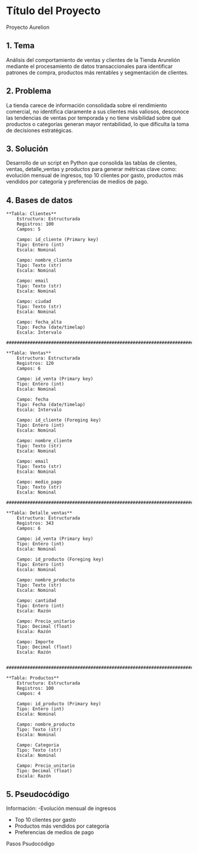 # Título del Proyecto
Proyecto Aurelion

## 1. Tema
Análisis del comportamiento de ventas y clientes de la Tienda Arurelión mediante el procesamiento de datos transaccionales para identificar patrones de compra, productos más rentables y segmentación de clientes.

## 2. Problema
La tienda carece de información consolidada sobre el rendimiento comercial, no identifica claramente a sus clientes más valiosos, desconoce las tendencias de ventas por temporada y no tiene visibilidad sobre qué productos o categorías generan mayor rentabilidad, lo que dificulta la toma de decisiones estratégicas.

## 3. Solución
Desarrollo de un script en Python que consolida las tablas de clientes, ventas, detalle_ventas y productos para generar métricas clave como: evolución mensual de ingresos, top 10 clientes por gasto, productos más vendidos por categoría y preferencias de medios de pago.

## 4. Bases de datos

    **Tabla: Clientes**
        Estructura: Estructurada
        Registros: 100
        Campos: 5

        Campo: id_cliente (Primary key)
        Tipo: Entero (int)
        Escala: Nominal
        
        Campo: nombre_cliente
        Tipo: Texto (str)
        Escala: Nominal

        Campo: email
        Tipo: Texto (str)
        Escala: Nominal

        Campo: ciudad
        Tipo: Texto (str)
        Escala: Nominal

        Campo: fecha_alta
        Tipo: Fecha (date/timelap)
        Escala: Intervalo

    ###########################################################################

    **Tabla: Ventas**
        Estructura: Estructurada
        Registros: 120
        Campos: 6

        Campo: id_venta (Primary key)
        Tipo: Entero (int)
        Escala: Nominal

        Campo: fecha
        Tipo: Fecha (date/timelap)
        Escala: Intervalo
        
        Campo: id_cliente (Foreging key)
        Tipo: Entero (int)
        Escala: Nominal

        Campo: nombre_cliente
        Tipo: Texto (str)
        Escala: Nominal

        Campo: email
        Tipo: Texto (str)
        Escala: Nominal

        Campo: medio_pago
        Tipo: Texto (str)
        Escala: Nominal

    ###########################################################################

    **Tabla: Detalle_ventas**
        Estructura: Estructurada
        Registros: 343
        Campos: 6

        Campo: id_venta (Primary key)
        Tipo: Entero (int)
        Escala: Nominal

        Campo: id_producto (Foreging key)
        Tipo: Entero (int)
        Escala: Nominal

        Campo: nombre_producto
        Tipo: Texto (str)
        Escala: Nominal

        Campo: cantidad
        Tipo: Entero (int)
        Escala: Razón

        Campo: Precio_unitario
        Tipo: Decimal (float)
        Escala: Razón

        Campo: Importe
        Tipo: Decimal (float)
        Escala: Razón
        
     ###########################################################################

    **Tabla: Productos**
        Estructura: Estructurada
        Registros: 100
        Campos: 4

        Campo: id_producto (Primary key)
        Tipo: Entero (int)
        Escala: Nominal

        Campo: nombre_producto
        Tipo: Texto (str)
        Escala: Nominal

        Campo: Categoria
        Tipo: Texto (str)
        Escala: Nominal

        Campo: Precio_unitario
        Tipo: Decimal (float)
        Escala: Razón

        
## 5. Pseudocódigo

Información:
-Evolución mensual de ingresos
- Top 10 clientes por gasto
- Productos más vendidos por categoría
- Preferencias de medios de pago

Pasos
Psudocódigo
